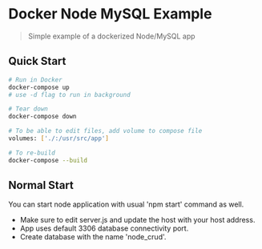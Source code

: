 # Docker Node MySQL Example

> Simple example of a dockerized Node/MySQL app

## Quick Start

```bash
# Run in Docker
docker-compose up
# use -d flag to run in background

# Tear down
docker-compose down

# To be able to edit files, add volume to compose file
volumes: ['./:/usr/src/app']

# To re-build
docker-compose --build
```
## Normal Start
You can start node application with usual 'npm start' command as well.
* Make sure to edit server.js and update the host with your host address. 
* App uses default 3306 database connectivity port.
* Create database with the name 'node_crud'.




